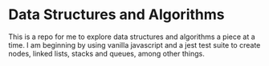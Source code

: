 # Data Structures and Algorithms

This is a repo for me to explore data structures and algorithms a piece at a time. I am beginning by using vanilla javascript and a jest test suite to create nodes, linked lists, stacks and queues, among other things.
